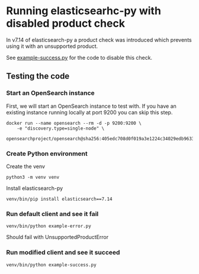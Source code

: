 # Running elasticsearhc-py with disabled product check

In v7.14 of elasticsearch-py a product check was introduced which prevents
using it with an unsupported product.

See [example-success.py](example-success.py) for the code to disable this check.

## Testing the code

### Start an OpenSearch instance

First, we will start an OpenSearch instance to test with. If you have an existing
instance running locally at port 9200 you can skip this step.

```
docker run --name opensearch --rm -d -p 9200:9200 \
    -e "discovery.type=single-node" \
    opensearchproject/opensearch@sha256:405edc708d0f019a3e1224c34029edb9633b79b496bf04e7da4fc3e8b003bcda
```

### Create Python environment

Create the venv

```
python3 -m venv venv
```

Install elasticsearch-py

```
venv/bin/pip install elasticsearch==7.14
```

### Run default client and see it fail

```
venv/bin/python example-error.py
```

Should fail with UnsupportedProductError

### Run modified client and see it succeed

```
venv/bin/python example-success.py
```